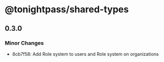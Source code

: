 # @tonightpass/shared-types

## 0.3.0

### Minor Changes

- 8cb7f58: Add Role system to users and Role system on organizations

